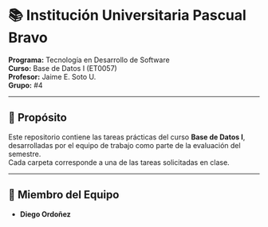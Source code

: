 # 📚 Institución Universitaria Pascual Bravo  

**Programa:** Tecnología en Desarrollo de Software  
**Curso:** Base de Datos I (ET0057)  
**Profesor:** Jaime E. Soto U.  
**Grupo:** #4  

---

## 🎯 Propósito  

Este repositorio contiene las tareas prácticas del curso **Base de Datos I**, desarrolladas por el equipo de trabajo como parte de la evaluación del semestre.  
Cada carpeta corresponde a una de las tareas solicitadas en clase.

---

## 👥 Miembro del Equipo  

- **Diego Ordoñez**  


